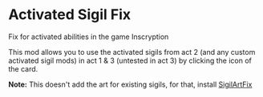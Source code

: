 # Activated Sigil Fix
Fix for activated abilities in the game Inscryption

This mod allows you to use the activated sigils from act 2 (and any custom activated sigil mods) in act 1 & 3 (untested in act 3) by clicking the icon of the card.

**Note:** This doesn't add the art for existing sigils, for that, install [SigilArtFix](https://inscryption.thunderstore.io/package/MADH95Mods/SigilArtPatch/)
